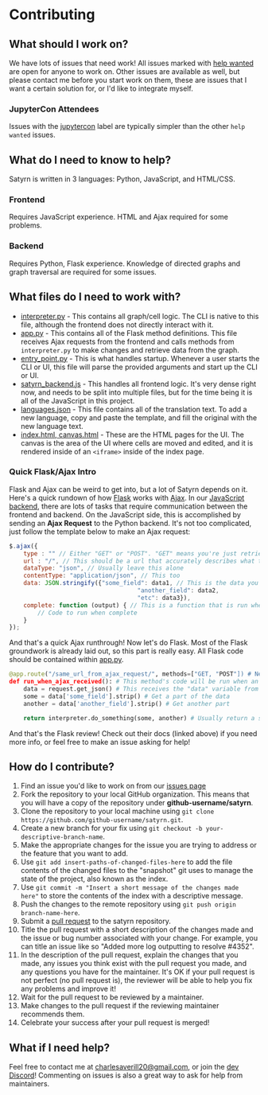 # Contributing

## What should I work on?
We have lots of issues that need work! All issues marked with 
[help wanted](https://github.com/CharlesAverill/satyrn/issues?q=is%3Aissue+is%3Aopen+label%3A%22help+wanted%22) are open for anyone to work on.
Other issues are available as well, but please contact me before you start work on them, these are issues that I want a certain solution for, or I'd
like to integrate myself.
### JupyterCon Attendees
Issues with the [jupytercon](https://github.com/CharlesAverill/satyrn/issues?q=is%3Aissue+is%3Aopen+label%3Ajupytercon) label are typically simpler than
the other `help wanted` issues.

## What do I need to know to help?
Satyrn is written in 3 languages: Python, JavaScript, and HTML/CSS. 
### Frontend
Requires JavaScript experience. HTML and Ajax required for some problems.
### Backend
Requires Python, Flask experience. Knowledge of directed graphs and graph traversal are required for some issues.

## What files do I need to work with?
- [interpreter.py](https://github.com/CharlesAverill/satyrn/blob/master/satyrn_python/interpreter.py) - This contains all graph/cell logic. The CLI is native
to this file, although the frontend does not directly interact with it.
- [app.py](https://github.com/CharlesAverill/satyrn/blob/master/satyrn_python/app.py) - This contains all of the Flask method definitions. This file receives
Ajax requests from the frontend and calls methods from `interpreter.py` to make changes and retrieve data from the graph.
- [entry_point.py](https://github.com/CharlesAverill/satyrn/blob/master/satyrn_python/entry_point.py) - This is what handles startup. Whenever a user starts
the CLI or UI, this file will parse the provided arguments and start up the CLI or UI.
- [satyrn_backend.js](https://github.com/CharlesAverill/satyrn/blob/master/satyrn_python/static/js/satyrn_backend.js) - This handles all frontend logic. It's
very dense right now, and needs to be split into multiple files, but for the time being it is all of the JavaScript in this project.
- [languages.json](https://github.com/CharlesAverill/satyrn/blob/master/satyrn_python/static/js/languages.json) - This file contains all of the translation
text. To add a new language, copy and paste the template, and fill the original with the new language text. 
- [index.html, canvas.html](https://github.com/CharlesAverill/satyrn/tree/master/satyrn_python/templates) - These are the HTML pages for the UI. The canvas
is the area of the UI where cells are moved and edited, and it is rendered inside of an `<iframe>` inside of the index page. 
### Quick Flask/Ajax Intro
Flask and Ajax can be weird to get into, but a lot of Satyrn depends on it. Here's a quick rundown of how [Flask](https://flask.palletsprojects.com/en/1.1.x/quickstart/) works with [Ajax](https://api.jquery.com/jquery.ajax/). In our [JavaScript backend](https://github.com/CharlesAverill/satyrn/blob/master/satyrn_python/static/js/satyrn_backend.js), there are lots of tasks that require communication between the frontend and backend. On the JavaScript side, this is accomplished by sending an **Ajax Request** to the Python backend. It's not too complicated, just follow the template below to make an Ajax request:
```JavaScript
$.ajax({
    type : "" // Either "GET" or "POST". "GET" means you're just retrieving information from the backend, usually not changing any data. "POST" means you're sending and receiving data, and probably changing data too.
    url : "/", // This should be a url that accurately describes what the request is for
    dataType: "json", // Usually leave this alone
    contentType: "application/json", // This too
    data: JSON.stringify({"some_field": data1, // This is the data you'll send to the backend in the form of a dictionary. Give each data field a name and assign its value.
                                    "another_field": data2,
                                    "etc": data3}),
    complete: function (output) { // This is a function that is run when a response is received from the backend. "output" is a response dictionary. Usually what you're receiving is a string, so to get your desired output, use `output["responseText"]`.
        // Code to run when complete
    }
});
```
And that's a quick Ajax runthrough! Now let's do Flask. Most of the Flask groundwork is already laid out, so this part is really easy. All Flask code should be contained within [app.py](https://github.com/CharlesAverill/satyrn/blob/master/satyrn_python/app.py).
```python
@app.route("/same_url_from_ajax_request/", methods=["GET, "POST"]) # Necessary header
def run_when_ajax_received(): # This method's code will be run when an Ajax request is received
    data = request.get_json() # This receives the "data" variable from the request as a dictionary.
    some = data['some_field'].strip() # Get a part of the data
    another = data['another_field'].strip() # Get another part

    return interpreter.do_something(some, another) # Usually return a string. You can call interpreter logic in these methods, and usually it's necessary.
```
And that's the Flask review! Check out their docs (linked above) if you need more info, or feel free to make an issue asking for help!

## How do I contribute?
1. Find an issue you'd like to work on from our [issues page](https://github.com/CharlesAverill/satyrn/issues)
2. Fork the repository to your local GitHub organization. This means that you will have a copy of the repository under 
**github-username/satyrn**.
3. Clone the repository to your local machine using `git clone https://github.com/github-username/satyrn.git`.
4. Create a new branch for your fix using `git checkout -b your-descriptive-branch-name`.
5. Make the appropriate changes for the issue you are trying to address or the feature that you want to add.
6. Use `git add insert-paths-of-changed-files-here` to add the file contents of the changed files to the "snapshot" git uses to manage the state of the project, also known as the index.
7. Use `git commit -m "Insert a short message of the changes made here"` to store the contents of the index with a descriptive message.
8. Push the changes to the remote repository using `git push origin branch-name-here`.
9. Submit a [pull request](https://github.com/CharlesAverill/satyrn/pulls) to the satyrn repository.
10. Title the pull request with a short description of the changes made and the issue or bug number associated with your change. For example, you can title an issue like so "Added more log outputting to resolve #4352".
11. In the description of the pull request, explain the changes that you made, any issues you think exist with the pull request you made, and any questions you have for the maintainer. It's OK if your pull request is not perfect (no pull request is), the reviewer will be able to help you fix any problems and improve it!
12. Wait for the pull request to be reviewed by a maintainer.
13. Make changes to the pull request if the reviewing maintainer recommends them.
14. Celebrate your success after your pull request is merged!

## What if I need help?
Feel free to contact me at charlesaverill20@gmail.com, or join the [dev Discord](https://discord.gg/AEZtttJ)! Commenting on issues is also a great way to
ask for help from maintainers.
